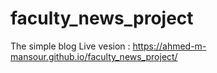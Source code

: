 # faculty_news_project
The simple blog 
Live vesion : https://ahmed-m-mansour.github.io/faculty_news_project/
